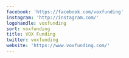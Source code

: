 ```yaml
---
facebook: 'https://facebook.com/voxfunding'
instagram: 'http://instagram.com/'
logohandle: voxfunding
sort: voxfunding
title: VOX Funding
twitter: voxfunding
website: 'https://www.voxfunding.com/'
---
```


